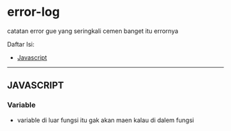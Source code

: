 # error-log
catatan error gue yang seringkali cemen banget itu errornya

Daftar Isi:
<ul>
  <li><a href="#javascript">Javascript</a></li>
</ul>

<hr>

<h2 id="javascript">JAVASCRIPT</h2>
<h3>Variable</h3>
<ul>
  <li>variable di luar fungsi itu gak akan maen kalau di dalem fungsi</li>
</ul>
